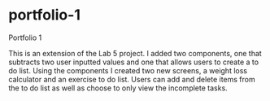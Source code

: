 # portfolio-1
Portfolio 1

This is an extension of the Lab 5 project. I added two components, one that subtracts two user inputted values and one that allows users to create a to do list. Using the components I created two new screens, a weight loss calculator and an exercise to do list. Users can add and delete items from the to do list as well as choose to only view the incomplete tasks.
